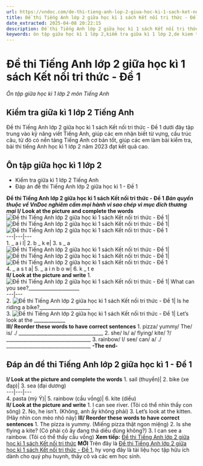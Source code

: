 ```yaml
---
url: https://vndoc.com/de-thi-tieng-anh-lop-2-giua-hoc-ki-1-sach-ket-noi-tri-thuc-de-1-243345
title: Đề thi Tiếng Anh lớp 2 giữa học kì 1 sách Kết nối tri thức - Đề 1 - Ôn tập giữa học kì 1 lớp 2 môn Tiếng Anh - VnDoc.com
date_extracted: 2025-04-08 20:22:15
description: Đề thi Tiếng Anh lớp 2 giữa học kì 1 sách Kết nối tri thức - Đề 1 được biên tập bám sát chương trình đã học giúp các em ôn tập những kiến thức Từ vựng - Ngữ pháp tiếng Anh trọng tâm học kì 1 lớp 2 hiệu quả.
keywords: ôn tập giữa học kì 1 lớp 2,kiểm tra giữa kì 1 lớp 2,de kiem tra giua ki 1 lop 2,ôn tập giữa kì 1 lớp 2,đề thi tiếng anh lớp 2 giữa học kì 1,đề thi giữa kì 1 lớp 2 môn tiếng anh,đề thi giữa học kì môn tiếng anh,kiểm tra giữa kì 2 lớp 1,de thi giua hoc ki 1 lop 2,kiểm tra giữa học kì 1 lớp 2,ôn tập giữa học kì 1,de thi giua ki 1 lop 2
---
```


# Đề thi Tiếng Anh lớp 2 giữa học kì 1 sách Kết nối tri thức - Đề 1
 _Ôn tập giữa học kì 1 lớp 2 môn Tiếng Anh_
## **Kiểm tra giữa kì 1 lớp 2 Tiếng Anh**
Đề thi Tiếng Anh lớp 2 giữa học kì 1  sách Kết nối tri thức - Đề 1 dưới đây tập trung vào kỹ năng viết Tiếng Anh, giúp các em nhận biết từ vựng, cấu trúc câu, từ đó có nền tảng Tiếng Anh cơ bản tốt, giúp các em làm bài kiểm tra, bài thi tiếng Anh học kì 1 lớp 2 năm 2023 đạt kết quả cao.
## Ôn tập giữa học kì 1 lớp 2
  * Kiểm tra giữa kì 1 lớp 2 Tiếng Anh
  * Đáp án đề thi Tiếng Anh lớp 2 giữa học kì 1 - Đề 1

**Đề thi Tiếng Anh lớp 2 giữa học kì 1 sách Kết nối tri thức - Đề 1**
 _**Bản quyền thuộc về VnDoc nghiêm cấm mọi hành vi sao chép vì mục đích thương mại**_
**I/ Look at the picture and complete the words**
![Đề thi Tiếng Anh lớp 2 giữa học kì 1 sách Kết nối tri thức - Đề 1](https://i.vdoc.vn/data/image/2021/09/18/de-thi-tieng-anh-lop-2-giua-hoc-ki-1-sach-ket-noi-tri-thuc-de-1-1.jpg)| ![Đề thi Tiếng Anh lớp 2 giữa học kì 1 sách Kết nối tri thức - Đề 1](https://i.vdoc.vn/data/image/2021/09/18/de-thi-tieng-anh-lop-2-giua-hoc-ki-1-sach-ket-noi-tri-thuc-de-1-2.png)| ![Đề thi Tiếng Anh lớp 2 giữa học kì 1 sách Kết nối tri thức - Đề 1](https://i.vdoc.vn/data/image/2021/09/18/de-thi-tieng-anh-lop-2-giua-hoc-ki-1-sach-ket-noi-tri-thuc-de-1-3.jpg)  
---|---|---  
1\. \_ a i l| 2\. b \_ k e| 3\. s \_ a  
![Đề thi Tiếng Anh lớp 2 giữa học kì 1 sách Kết nối tri thức - Đề 1](https://i.vdoc.vn/data/image/2021/09/18/de-thi-tieng-anh-lop-2-giua-hoc-ki-1-sach-ket-noi-tri-thuc-de-1-4.jpg)| ![Đề thi Tiếng Anh lớp 2 giữa học kì 1 sách Kết nối tri thức - Đề 1](https://i.vdoc.vn/data/image/2021/09/18/de-thi-tieng-anh-lop-2-giua-hoc-ki-1-sach-ket-noi-tri-thuc-de-1-5.jpg)| ![Đề thi Tiếng Anh lớp 2 giữa học kì 1 sách Kết nối tri thức - Đề 1](https://i.vdoc.vn/data/image/2021/09/18/de-thi-tieng-anh-lop-2-giua-hoc-ki-1-sach-ket-noi-tri-thuc-de-1-6.jpg)  
4\. \_ a s t a| 5\. \_ a i n b o w| 6\. k \_ t e  
**II/ Look at the picture and write**
1\. ![Đề thi Tiếng Anh lớp 2 giữa học kì 1 sách Kết nối tri thức - Đề 1](https://i.vdoc.vn/data/image/2021/09/18/de-thi-tieng-anh-lop-2-giua-hoc-ki-1-sach-ket-noi-tri-thuc-de-1-7.jpg)| What can you see?\_\_\_\_\_\_\_\_\_\_\_\_\_\_\_\_\_\_\_\_\_  
---|---  
2\. ![Đề thi Tiếng Anh lớp 2 giữa học kì 1 sách Kết nối tri thức - Đề 1](https://i.vdoc.vn/data/image/2021/09/18/de-thi-tieng-anh-lop-2-giua-hoc-ki-1-sach-ket-noi-tri-thuc-de-1-8.jpg)| Is he riding a bike?\_\_\_\_\_\_\_\_\_\_\_\_\_\_\_\_\_\_\_\_\_  
3\. ![Đề thi Tiếng Anh lớp 2 giữa học kì 1 sách Kết nối tri thức - Đề 1](https://i.vdoc.vn/data/image/2021/09/18/de-thi-tieng-anh-lop-2-giua-hoc-ki-1-sach-ket-noi-tri-thuc-de-1-9.png)| Let’s look at the \_\_\_\_\_\_\_\_\_\_\_\_\_  
**III/ Reorder these words to have correct sentences**
1\. pizza/ yummy/ The/ is/ ./
\_\_\_\_\_\_\_\_\_\_\_\_\_\_\_\_\_\_\_\_\_\_\_\_\_\_\_\_\_\_\_\_\_\_\_
2\. she/ Is/ a/ flying/ kite/ ?/
\_\_\_\_\_\_\_\_\_\_\_\_\_\_\_\_\_\_\_\_\_\_\_\_\_\_\_\_\_\_\_\_\_\_\_
3\. rainbow/ I/ see/ can/ a/ ./
\_\_\_\_\_\_\_\_\_\_\_\_\_\_\_\_\_\_\_\_\_\_\_\_\_\_\_\_\_\_\_\_\_\_\_
**-The end-**
## Đáp án đề thi Tiếng Anh lớp 2 giữa học kì 1 - Đề 1
**I/ Look at the picture and complete the words**
1\. sail \(thuyền\)| 2\. bike \(xe đạp\)| 3\. sea \(đại dương\)  
---|---|---  
4\. pasta \(mỳ Ý\)| 5\. rainbow \(cầu vồng\)| 6\. kite \(diều\)  
**II/ Look at the picture and write**
1\. I can see river. \(Tôi có thể nhìn thấy con sông\)
2\. No, he isn’t. \(Không, anh ấy không phải\)
3\. Let’s look at the kitten. \(Hãy nhìn con mèo nhỏ này\)
**III/ Reorder these words to have correct sentences**
1\. The pizza is yummy. \(Miếng pizza thật ngon miệng\)
2\. Is she flying a kite? \(Có phải cô ấy đang thả diều đúng không?\)
3\. I can see a rainbow. \(Tôi có thể thấy cầu vồng\)
**Xem tiếp:** [Đề thi Tiếng Anh lớp 2 giữa học kì 1 sách Kết nối tri thức](<https://vndoc.com/de-thi-tieng-anh-lop-2-giua-hoc-ki-1-sach-kntt-nam-2022-278486>) **MỚI**
Trên đây là [Đề thi Tiếng Anh lớp 2 giữa học kì 1 sách Kết nối tri thức - Đề 1](<https://vndoc.com/de-thi-tieng-anh-lop-2-giua-hoc-ki-1-sach-ket-noi-tri-thuc-de-1-243345>), hy vọng đây là tài liệu học tập hữu ích dành cho quý phụ huynh, thầy cô và các em học sinh.
